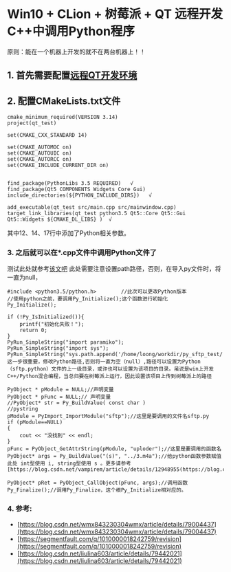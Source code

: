 # Win10 + CLion + 树莓派 + QT 远程开发C++中调用Python程序

原则：能在一个机器上开发的就不在两台机器上！！

## 1.	首先需要配置[远程QT开发环境](https://www.cnblogs.com/BANLOONG/p/11569437.html)

## 2.	配置CMakeLists.txt文件

```
cmake_minimum_required(VERSION 3.14)
project(qt_test)

set(CMAKE_CXX_STANDARD 14)

set(CMAKE_AUTOMOC on)
set(CMAKE_AUTOUIC on)
set(CMAKE_AUTORCC on)
set(CMAKE_INCLUDE_CURRENT_DIR on)


find_package(PythonLibs 3.5 REQUIRED)   √
find_package(Qt5 COMPONENTS Widgets Core Gui)
include_directories(${PYTHON_INCLUDE_DIRS})   √

add_executable(qt_test src/main.cpp src/mainwindow.cpp)
target_link_libraries(qt_test python3.5 Qt5::Core Qt5::Gui Qt5::Widgets ${CMAKE_DL_LIBS} )  √
```

其中12、14、17行中添加了Python相关参数。

### 3.	之后就可以在*.cpp文件中调用Python文件了

测试此处就参考[该文吧](https://blog.csdn.net/wmx843230304wmx/article/details/79004437)
		 此处需要注意设置path路径，否则，在导入py文件时，将一直为null，

```
#include <python3.5/python.h>        //此次可以更改Python版本
//使用python之前，要调用Py_Initialize();这个函数进行初始化
Py_Initialize();

if (!Py_IsInitialized()){
    printf("初始化失败！");
    return 0;
}
PyRun_SimpleString("import paramiko");
PyRun_SimpleString("import sys");
PyRun_SimpleString("sys.path.append('/home/loong/workdir/py_sftp_test/')");//这一步很重要，修改Python路径,否则将一直为空（null）,路径可以设置为Python（sftp.python）文件的上一级目录，或许也可以设置为该项目的目录。虽说是win上开发C++/Python混合编程，当总归要在树莓派上运行，因此设置该项目上传到树莓派上的路径

PyObject * pModule = NULL;//声明变量
PyObject * pFunc = NULL;// 声明变量
//PyObject* str = Py_BuildValue( const char )
//pystring
pModule = PyImport_ImportModule("sftp");//这里是要调用的文件名sftp.py
if (pModule==NULL)
{
    cout << "没找到" << endl;
}
pFunc = PyObject_GetAttrString(pModule, "uploder");//这里是要调用的函数名
PyObject* args = Py_BuildValue("(s)", "../3.m4a");//给python函数参数赋值  此处 int型使用 i, string型使用 s 。更多请参考[https://blog.csdn.net/vampirem/article/details/12948955(https://blog.csdn.net/vampirem/article/details/12948955)

PyObject* pRet = PyObject_CallObject(pFunc, args);//调用函数
Py_Finalize();//调用Py_Finalize，这个根Py_Initialize相对应的。
```

### 4.	参考:

- [https://blog.csdn.net/wmx843230304wmx/article/details/79004437](https://blog.csdn.net/wmx843230304wmx/article/details/79004437)
- [https://segmentfault.com/q/1010000018242759/revision](https://segmentfault.com/q/1010000018242759/revision)
- [https://blog.csdn.net/liulina603/article/details/79442021](https://blog.csdn.net/liulina603/article/details/79442021)